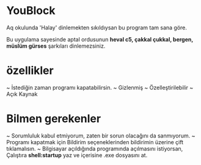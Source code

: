 # YouBlock
Aq okulunda 'Halay' dinlemekten sıkıldıysan bu program tam sana göre.

Bu uygulama sayesinde aptal ordusunun <b>heval c5, çakkal çukkal, bergen, müslüm gürses</b> şarkıları dinlemezsiniz.


# özellikler
~ İstediğin zaman programı kapatabilirsin.
~ Gizlenmiş
~ Özelleştirilebilir
~ Açık Kaynak


# Bilmen gerekenler
~ Sorumluluk kabul etmiyorum, zaten bir sorun olacağını da sanmıyorum.
~ Programı kapatmak için Bildirim seçeneklerinden bildirimin üzerine çift tıklamalısın.
~ Bilgisayar açıldığında programında açılmasını istiyorsan, Çalıştıra <b>shell:startup</b> yaz ve içerisine .exe dosyasını at.
